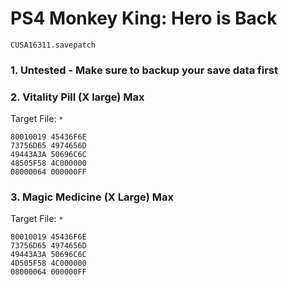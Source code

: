 # PS4 Monkey King: Hero is Back  

`CUSA16311.savepatch`

### 1. Untested - Make sure to backup your save data first
### 2. Vitality Pill (X large) Max

Target File: `*`

```
80010019 45436F6E
73756D65 4974656D
49443A3A 50696C6C
48505F58 4C000000
08000064 000000FF
```

### 3. Magic Medicine (X Large) Max

Target File: `*`

```
80010019 45436F6E
73756D65 4974656D
49443A3A 50696C6C
4D505F58 4C000000
08000064 000000FF
```

